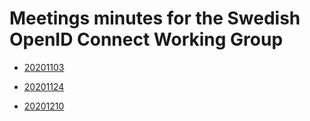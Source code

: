 # Meetings minutes for the Swedish OpenID Connect Working Group


* [20201103](20201103/README.md)

* [20201124](20201124/agenda.md)

* [20201210](20201210/agenda.md)



